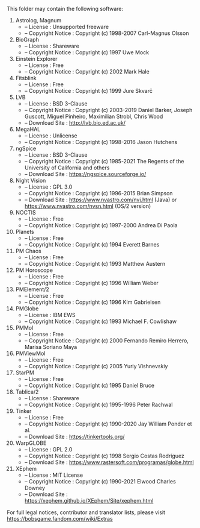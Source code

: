 ﻿This folder may contain the following software:

1. Astrolog, Magnum
   - – License : Unsupported freeware
   - – Copyright Notice : Copyright (c) 1998-2007 Carl-Magnus Olsson
2. BioGraph
   - – License : Shareware
   - – Copyright Notice : Copyright (c) 1997 Uwe Mock
3. Einstein Explorer
   - – License : Free
   - – Copyright Notice : Copyright (c) 2002 Mark Hale
4. Fitsblink
   - – License : Free
   - – Copyright Notice : Copyright (c) 1999 Jure Skvarč
5. LVB
   - – License : BSD 3-Clause
   - – Copyright Notice : Copyright (c) 2003-2019 Daniel Barker, Joseph Guscott, Miguel Pinheiro, Maximilian Strobl, Chris Wood
   - – Download Site : http://lvb.bio.ed.ac.uk/
6. MegaHAL
   - – License : Unlicense
   - – Copyright Notice : Copyright (c) 1998-2016 Jason Hutchens
7. ngSpice
   - – License : BSD 3-Clause
   - – Copyright Notice : Copyright (c) 1985-2021 The Regents of the University of California and others
   - – Download Site : https://ngspice.sourceforge.io/
8. Night Vision
   - – License : GPL 3.0
   - – Copyright Notice : Copyright (c) 1996-2015 Brian Simpson
   - – Download Site : https://www.nvastro.com/nvj.html (Java) or https://www.nvastro.com/nvsn.html (OS/2 version)
9. NOCTIS
   - – License : Free
   - – Copyright Notice : Copyright (c) 1997-2000 Andrea Di Paola
10. Planets
    - – License : Free
    - – Copyright Notice : Copyright (c) 1994 Everett Barnes
11. PM Chaos
    - – License : Free
    - – Copyright Notice : Copyright (c) 1993 Matthew Austern
12. PM Horoscope
    - – License : Free
    - – Copyright Notice : Copyright (c) 1996 William Weber
13. PMElement/2
    - – License : Free
    - – Copyright Notice : Copyright (c) 1996 Kim Gabrielsen
14. PMGlobe
    - – License : IBM EWS
    - – Copyright Notice : Copyright (c) 1993 Michael F. Cowlishaw
15. PMMol
    - – License : Free
    - – Copyright Notice : Copyright (c) 2000 Fernando Remiro Herrero, Marisa Soriano Maya
16. PMViewMol
    - – License : Free
    - – Copyright Notice : Copyright (c) 2005 Yuriy Vishnevskiy
17. StarPM
    - – License : Free
    - – Copyright Notice : Copyright (c) 1995 Daniel Bruce
18. Tablica/2
    - – License : Shareware
    - – Copyright Notice : Copyright (c) 1995-1996 Peter Rachwal
19. Tinker
    - – License : Free
    - – Copyright Notice : Copyright (c) 1990-2020 Jay William Ponder et al.
    - – Download Site : https://tinkertools.org/
20. WarpGLOBE
    - – License : GPL 2.0
    - – Copyright Notice : Copyright (c) 1998 Sergio Costas Rodríguez
    - – Download Site : https://www.rastersoft.com/programas/globe.html
21. XEphem
    - – License : MIT License
    - – Copyright Notice : Copyright (c) 1990-2021 Elwood Charles Downey
    - – Download Site : https://xephem.github.io/XEphem/Site/xephem.html

For full legal notices, contributor and translator lists, please visit https://bobsgame.fandom.com/wiki/Extras
